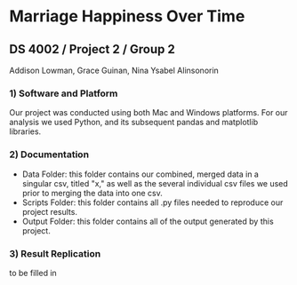 # Marriage Happiness Over Time 
## DS 4002 / Project 2 / Group 2
Addison Lowman, Grace Guinan, Nina Ysabel Alinsonorin 

### 1) Software and Platform 
Our project was conducted using both Mac and Windows platforms. For our analysis we used Python, and its subsequent pandas and matplotlib libraries.

### 2) Documentation 
- Data Folder: this folder contains our combined, merged data in a singular csv, titled "x," as well as the several individual csv files we used prior to merging the data into one csv.
- Scripts Folder: this folder contains all .py files needed to reproduce our project results.
- Output Folder: this folder contains all of the output generated by this project.

### 3) Result Replication 
to be filled in
